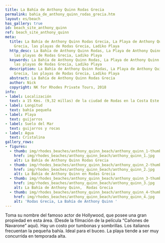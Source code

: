 ```yaml
---
title: La Bahía de Anthony Quinn Rodas Grecia
permalink: bahia_de_anthony_quinn_rodas_grecia.htm
layout: es/beach
has_gallery: true
id: beach_site_anthony_quinn
ref: beach_site_anthony_quinn
meta:
  title: La Bahía de Anthony Quinn Rodas Grecia, La Playa de Anthony Quinn en Rodas
    Grecia, las playas de Rodas Grecia, Ladiko Playa
  http_desc: La Bahía de Anthony Quinn Rodas, La Playa de Anthony Quinn en Rodas Grecia,
    las playas de Rodas Grecia, Ladiko Playa
  keywords: La Bahía de Anthony Quinn Rodas, La Playa de Anthony Quinn en Rodas Grecia,
    las playas de Rodas Grecia, Ladiko Playa
  description: La Bahía de Anthony Quinn Rodas, La Playa de Anthony Quinn en Rodas
    Grecia, las playas de Rodas Grecia, Ladiko Playa
  abstract: La Bahía de Anthony Quinn Rodas Grecia
  author: Nick
  copyright: NK for Rhodes Private Tours, 2018
info:
- label: Localización
  text: a 15 Kms. (9,32 millas) de la ciudad de Rodas en la Costa Este
- label: Longitud
  text: bahía pequeña
- label: Playa
  text: guijarros
- label: Suelo del Mar
  text: guijarros y rocas
- label: Agua
  text: Cristalina
gallery_rows:
- figures:
  - thumb: img/rhodes_beaches/anthony_quinn_beach/anthony_quinn_1-thumb.jpg
    href: img/rhodes_beaches/anthony_quinn_beach/anthony_quinn_1.jpg
    alt: La Bahía de Anthony Quinn Rodas Grecia
  - thumb: img/rhodes_beaches/anthony_quinn_beach/anthony_quinn_2-thumb.jpg
    href: img/rhodes_beaches/anthony_quinn_beach/anthony_quinn_2.jpg
    alt: La Bahía de Anthony Quinn en Rodas Grecia
  - thumb: img/rhodes_beaches/anthony_quinn_beach/anthony_quinn_3-thumb.jpg
    href: img/rhodes_beaches/anthony_quinn_beach/anthony_quinn_3.jpg
    alt: La Bahía de Anthony Quinn,  Rodas Grecia
  - thumb: img/rhodes_beaches/anthony_quinn_beach/anthony_quinn_4-thumb.jpg
    href: img/rhodes_beaches/anthony_quinn_beach/anthony_quinn_4.jpg
    alt: 'Rodas Grecia, La Bahía de Anthony Quinn '
---
```


Toma su nombre del famoso actor de Hollywood, que posee una gran propiedad en esta área. (Desde la filmación de la película “Cañones de Navarone” aquí). Hay un costo por tumbonas y sombrillas. Los italianos frecuentan la pequeña bahía. Ideal para el buceo. La playa tiende a ser muy concurrida en temporada alta.